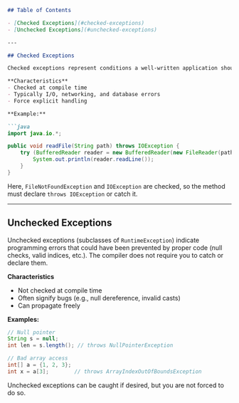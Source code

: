 ````markdown
## Table of Contents

- [Checked Exceptions](#checked-exceptions)  
- [Unchecked Exceptions](#unchecked-exceptions)  

---

## Checked Exceptions

Checked exceptions represent conditions a well‑written application should anticipate and recover from. The compiler enforces that you either catch them or declare them with `throws` on your method signature.

**Characteristics**  
- Checked at compile time  
- Typically I/O, networking, and database errors  
- Force explicit handling

**Example:**

```java
import java.io.*;

public void readFile(String path) throws IOException {
    try (BufferedReader reader = new BufferedReader(new FileReader(path))) {
        System.out.println(reader.readLine());
    }
}
````

Here, `FileNotFoundException` and `IOException` are checked, so the method must declare `throws IOException` or catch it.

---

## Unchecked Exceptions

Unchecked exceptions (subclasses of `RuntimeException`) indicate programming errors that could have been prevented by proper code (null checks, valid indices, etc.). The compiler does not require you to catch or declare them.

**Characteristics**

* Not checked at compile time
* Often signify bugs (e.g., null dereference, invalid casts)
* Can propagate freely

**Examples:**

```java
// Null pointer
String s = null;
int len = s.length(); // throws NullPointerException

// Bad array access
int[] a = {1, 2, 3};
int x = a[3];        // throws ArrayIndexOutOfBoundsException
```

Unchecked exceptions can be caught if desired, but you are not forced to do so.

```
```
